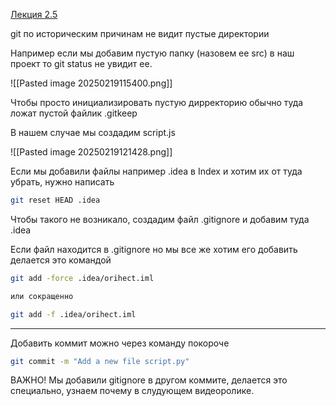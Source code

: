 
[Лекция 2.5](https://www.youtube.com/watch?v=xzEMA7rzN3Y&list=PLDyvV36pndZFHXjXuwA_NywNrVQO0aQqb&index=6)

git по историческим причинам не видит пустые директории

Например если мы добавим пустую папку (назовем ее src) в наш проект то git status не увидит ее. 

![[Pasted image 20250219115400.png]]

Чтобы просто инициализировать пустую дирректорию обычно туда ложат пустой файлик .gitkeep

В нашем случае мы создадим script.js

![[Pasted image 20250219121428.png]]

Если мы добавили файлы например .idea в Index и хотим их от туда убрать, нужно написать 

```bash
git reset HEAD .idea
```

Чтобы такого не возникало, создадим файл .gitignore и добавим туда .idea


Если файл находится в .gitignore но мы все же хотим его добавить делается это командой

```bash
git add -force .idea/orihect.iml

или сокращенно

git add -f .idea/orihect.iml
```

---
Добавить коммит можно через команду покороче

```bash
git commit -m "Add a new file script.py"
```

ВАЖНО! Мы добавили gitignore в другом коммите, делается это специально, узнаем почему в слудующем видеоролике. 